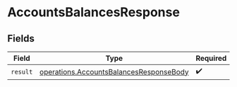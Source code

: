 # AccountsBalancesResponse


## Fields

| Field                                                                                              | Type                                                                                               | Required                                                                                           | Description                                                                                        |
| -------------------------------------------------------------------------------------------------- | -------------------------------------------------------------------------------------------------- | -------------------------------------------------------------------------------------------------- | -------------------------------------------------------------------------------------------------- |
| `result`                                                                                           | [operations.AccountsBalancesResponseBody](../../models/operations/accountsbalancesresponsebody.md) | :heavy_check_mark:                                                                                 | N/A                                                                                                |
